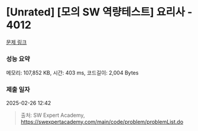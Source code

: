 # [Unrated] [모의 SW 역량테스트] 요리사 - 4012 

[문제 링크](https://swexpertacademy.com/main/code/problem/problemDetail.do?contestProbId=AWIeUtVakTMDFAVH) 

### 성능 요약

메모리: 107,852 KB, 시간: 403 ms, 코드길이: 2,004 Bytes

### 제출 일자

2025-02-26 12:42



> 출처: SW Expert Academy, https://swexpertacademy.com/main/code/problem/problemList.do